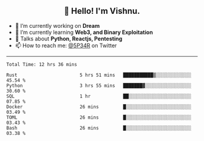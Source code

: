 <h2 align="center">👋 Hello! I'm Vishnu.</h2>


- 🔭 I’m currently working on **Dream**
- 🌱 I’m currently learning **Web3, and Binary Exploitation**
- 💬 Talks about **Python, Reactjs, Pentesting**
- 📫 How to reach me: [@5P34R](https://twitter.com/Vishnu27302693) on Twitter

---
<!--START_SECTION:waka-->

```text
Total Time: 12 hrs 36 mins

Rust                       5 hrs 51 mins   ███████████▒░░░░░░░░░░░░░   45.54 %
Python                     3 hrs 55 mins   ███████▓░░░░░░░░░░░░░░░░░   30.60 %
SQL                        1 hr            ██░░░░░░░░░░░░░░░░░░░░░░░   07.85 %
Docker                     26 mins         █░░░░░░░░░░░░░░░░░░░░░░░░   03.49 %
TOML                       26 mins         █░░░░░░░░░░░░░░░░░░░░░░░░   03.43 %
Bash                       26 mins         █░░░░░░░░░░░░░░░░░░░░░░░░   03.38 %
```

<!--END_SECTION:waka-->
